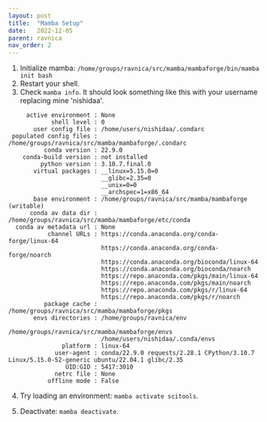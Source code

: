 ```yaml
---
layout: post
title:  "Mamba Setup"
date:   2022-12-05
parent: ravnica
nav_order: 2
---
```


1. Initialize mamba: `/home/groups/ravnica/src/mamba/mambaforge/bin/mamba init bash`
2. Restart your shell.
3. Check `mamba info`. It should look something like this with your username replacing mine 'nishidaa'.
```
     active environment : None
            shell level : 0
       user config file : /home/users/nishidaa/.condarc
 populated config files : /home/groups/ravnica/src/mamba/mambaforge/.condarc
          conda version : 22.9.0
    conda-build version : not installed
         python version : 3.10.7.final.0
       virtual packages : __linux=5.15.0=0
                          __glibc=2.35=0
                          __unix=0=0
                          __archspec=1=x86_64
       base environment : /home/groups/ravnica/src/mamba/mambaforge  (writable)
      conda av data dir : /home/groups/ravnica/src/mamba/mambaforge/etc/conda
  conda av metadata url : None
           channel URLs : https://conda.anaconda.org/conda-forge/linux-64
                          https://conda.anaconda.org/conda-forge/noarch
                          https://conda.anaconda.org/bioconda/linux-64
                          https://conda.anaconda.org/bioconda/noarch
                          https://repo.anaconda.com/pkgs/main/linux-64
                          https://repo.anaconda.com/pkgs/main/noarch
                          https://repo.anaconda.com/pkgs/r/linux-64
                          https://repo.anaconda.com/pkgs/r/noarch
          package cache : /home/groups/ravnica/src/mamba/mambaforge/pkgs
       envs directories : /home/groups/ravnica/env
                          /home/groups/ravnica/src/mamba/mambaforge/envs
                          /home/users/nishidaa/.conda/envs
               platform : linux-64
             user-agent : conda/22.9.0 requests/2.28.1 CPython/3.10.7 Linux/5.15.0-52-generic ubuntu/22.04.1 glibc/2.35
                UID:GID : 5417:3010
             netrc file : None
           offline mode : False
```
4. Try loading an environment: `mamba activate scitools`.

5. Deactivate: `mamba deactivate`.
